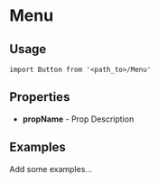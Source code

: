 # Menu

## Usage

```
import Button from '<path_to>/Menu'
```

## Properties

- **propName** - Prop Description

## Examples

Add some examples...
